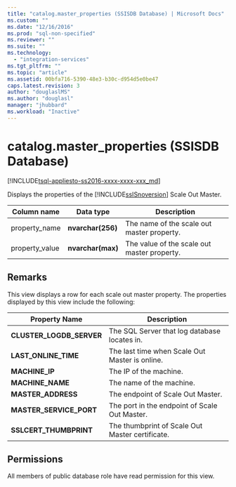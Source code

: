 ```yaml
---
title: "catalog.master_properties (SSISDB Database) | Microsoft Docs"
ms.custom: ""
ms.date: "12/16/2016"
ms.prod: "sql-non-specified"
ms.reviewer: ""
ms.suite: ""
ms.technology: 
  - "integration-services"
ms.tgt_pltfrm: ""
ms.topic: "article"
ms.assetid: 00bfa716-5390-48e3-b30c-d954d5e0be47
caps.latest.revision: 3
author: "douglaslMS"
ms.author: "douglasl"
manager: "jhubbard"
ms.workload: "Inactive"
---
```

# catalog.master_properties (SSISDB Database)
[!INCLUDE[tsql-appliesto-ss2016-xxxx-xxxx-xxx_md](../../includes/tsql-appliesto-ss2016-xxxx-xxxx-xxx-md.md)]

Displays the properties of the [!INCLUDE[ssISnoversion](../../includes/ssisnoversion-md.md)] Scale Out Master.

|Column name|Data type|Description|  
|-----------------|---------------|-----------------|  
|property_name|**nvarchar(256)**|The name of the scale out master property.|  
|property_value|**nvarchar(max)**|The value of the scale out master property.|

## Remarks
This view displays a row for each scale out master property. The properties displayed by this view include the following:

|Property Name|Description|  
|-------------------|-----------------| 
|**CLUSTER_LOGDB_SERVER**|The SQL Server that log database locates in.|
|**LAST_ONLINE_TIME**|The last time when Scale Out Master is online.|
|**MACHINE_IP**|The IP of the machine.|
|**MACHINE_NAME**|The name of the machine.|
|**MASTER_ADDRESS**|The endpoint of Scale Out Master.|
|**MASTER_SERVICE_PORT**|The port in the endpoint of Scale Out Master.|
|**SSLCERT_THUMBPRINT**|The thumbprint of Scale Out Master certificate.|

## Permissions
All members of public database role have read permission for this view. 
